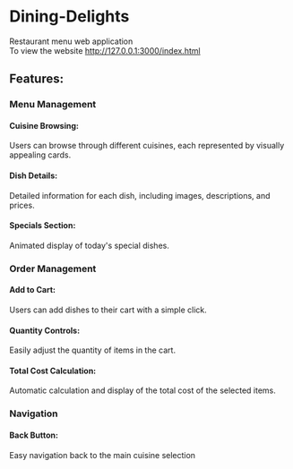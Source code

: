 # Dining-Delights
Restaurant menu web application
<br>
To view the website 
http://127.0.0.1:3000/index.html
## Features:

### Menu Management

#### Cuisine Browsing: 

Users can browse through different cuisines, each represented by visually appealing cards.

#### Dish Details: 
Detailed information for each dish, including images, descriptions, and prices.


#### Specials Section: 
Animated display of today's special dishes.

### Order Management

#### Add to Cart:
Users can add dishes to their cart with a simple click.

#### Quantity Controls: 
Easily adjust the quantity of items in the cart.
#### Total Cost Calculation: 

Automatic calculation and display of the total cost of the selected items.


### Navigation

#### Back Button: 
Easy navigation back to the main cuisine selection
